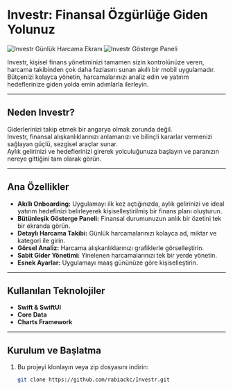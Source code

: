 # Investr: Finansal Özgürlüğe Giden Yolunuz

![Investr Günlük Harcama Ekranı](assets/daily_expense_screenshot.jpg)
![Investr Gösterge Paneli](assets/dashboard_screenshot.jpg)



Investr, kişisel finans yönetiminizi tamamen sizin kontrolünüze veren, harcama takibinden çok daha fazlasını sunan akıllı bir mobil uygulamadır.  
Bütçenizi kolayca yönetin, harcamalarınızı analiz edin ve yatırım hedeflerinize giden yolda emin adımlarla ilerleyin.

---

## Neden Investr?

Giderlerinizi takip etmek bir angarya olmak zorunda değil.  
Investr, finansal alışkanlıklarınızı anlamanızı ve bilinçli kararlar vermenizi sağlayan güçlü, sezgisel araçlar sunar.  
Aylık gelirinizi ve hedeflerinizi girerek yolculuğunuza başlayın ve paranızın nereye gittiğini tam olarak görün.

---

## Ana Özellikler

- **Akıllı Onboarding:** Uygulamayı ilk kez açtığınızda, aylık gelirinizi ve ideal yatırım hedefinizi belirleyerek kişiselleştirilmiş bir finans planı oluşturun.  
- **Bütünleşik Gösterge Paneli:** Finansal durumunuzun anlık bir özetini tek bir ekranda görün.  
- **Detaylı Harcama Takibi:** Günlük harcamalarınızı kolayca ad, miktar ve kategori ile girin.  
- **Görsel Analiz:** Harcama alışkanlıklarınızı grafiklerle görselleştirin.  
- **Sabit Gider Yönetimi:** Yinelenen harcamalarınızı tek bir yerde yönetin.  
- **Esnek Ayarlar:** Uygulamayı maaş gününüze göre kişiselleştirin.  

---

## Kullanılan Teknolojiler

- **Swift & SwiftUI**  
- **Core Data**  
- **Charts Framework**  

---

## Kurulum ve Başlatma

1. Bu projeyi klonlayın veya zip dosyasını indirin:  
   ```bash
   git clone https://github.com/rabiackc/Investr.git

